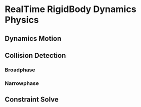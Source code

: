 
# RealTime RigidBody Dynamics Physics

## Dynamics Motion



## Collision Detection

### Broadphase

### Narrowphase

## Constraint Solve
